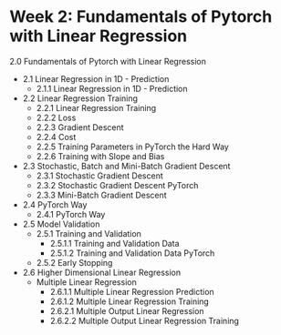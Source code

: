 # Week 2: Fundamentals of Pytorch with Linear Regression

2.0 Fundamentals of Pytorch with Linear Regression
- 2.1 Linear Regression in 1D - Prediction
  - 2.1.1 Linear Regression in 1D - Prediction
- 2.2 Linear Regression Training
  - 2.2.1 Linear Regression Training
  - 2.2.2 Loss
  - 2.2.3 Gradient Descent
  - 2.2.4 Cost
  - 2.2.5 Training Parameters in PyTorch the Hard Way
  - 2.2.6 Training with Slope and Bias
- 2.3 Stochastic, Batch and Mini-Batch Gradient Descent
  - 2.3.1 Stochastic Gradient Descent
  - 2.3.2 Stochastic Gradient Descent PyTorch
  - 2.3.3 Mini-Batch Gradient Descent
- 2.4 PyTorch Way
  - 2.4.1 PyTorch Way
- 2.5 Model Validation
  - 2.5.1 Training and Validation
    - 2.5.1.1 Training and Validation Data
    - 2.5.1.2 Training and Validation Data PyTorch
  - 2.5.2 Early Stopping
- 2.6 Higher Dimensional Linear Regression
  - Multiple Linear Regression
    - 2.6.1.1 Multiple Linear Regression Prediction
    - 2.6.1.2 Multiple Linear Regression Training
    - 2.6.2.1 Multiple Output Linear Regression
    - 2.6.2.2 Multiple Output Linear Regression Training

